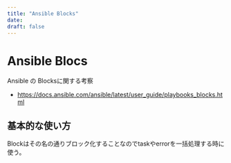 ```yaml
---
title: "Ansible Blocks"
date:
draft: false
---
```

# Ansible Blocs

Ansible の Blocksに関する考察

- https://docs.ansible.com/ansible/latest/user_guide/playbooks_blocks.html


## 基本的な使い方

Blockはその名の通りブロック化することなのでtaskやerrorを一括処理する時に使う。